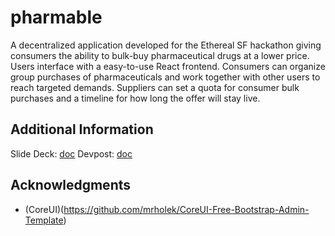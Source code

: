 # pharmable

A decentralized application developed for the Ethereal SF hackathon giving consumers the ability to bulk-buy pharmaceutical drugs at a lower price. Users interface with a easy-to-use React frontend. Consumers can organize group purchases of pharmaceuticals and work together with other users to reach targeted demands. Suppliers can set a quota for consumer bulk purchases and a timeline for how long the offer will stay live.

## Additional Information ##
Slide Deck: [doc](https://docs.google.com/presentation/d/1Hyeoyw5R7bYB9HXqwmzDTNh5dUPaEmBp-rGqE1mcebw/edit?usp=sharing)
Devpost: [doc](https://devpost.com/software/si1k-r0ad)

## Acknowledgments

* (CoreUI)(https://github.com/mrholek/CoreUI-Free-Bootstrap-Admin-Template)

